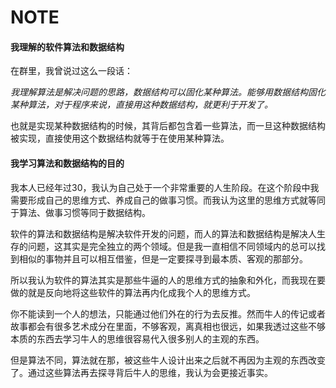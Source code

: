 # NOTE

#### 我理解的软件算法和数据结构

在群里，我曾说过这么一段话：

*我理解算法是解决问题的思路，数据结构可以固化某种算法。能够用数据结构固化某种算法，对于程序来说，直接用这种数据结构，就更利于开发了。*

也就是实现某种数据结构的时候，其背后都包含着一些算法，而一旦这种数据结构被实现，直接使用这个数据结构就等于在使用某种算法。

#### 我学习算法和数据结构的目的

我本人已经年过30，我认为自己处于一个非常重要的人生阶段。在这个阶段中我需要形成自己的思维方式、养成自己的做事习惯。而我认为这里的思维方式就等同于算法、做事习惯等同于数据结构。

软件的算法和数据结构是解决软件开发的问题，而人的算法和数据结构是解决人生存的问题，这其实是完全独立的两个领域。但是我一直相信不同领域内的总可以找到相似的事物并且可以相互借鉴，但是一定要探寻到最本质、客观的那部分。

所以我认为软件的算法其实是那些牛逼的人的思维方式的抽象和外化，而我现在要做的就是反向地将这些软件的算法再内化成我个人的思维方式。

你不能读到一个人的想法，只能通过他们外在的行为去反推。然而牛人的传记或者故事都会有很多艺术成分在里面，不够客观，离真相也很远，如果我透过这些不够本质的东西去学习牛人的思维很容易代入很多别人的主观的东西。

但是算法不同，算法就在那，被这些牛人设计出来之后就不再因为主观的东西改变了。通过这些算法再去探寻背后牛人的思维，我认为会更接近事实。